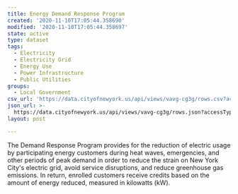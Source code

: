 ```yaml
---
title: Energy Demand Response Program
created: '2020-11-10T17:05:44.358690'
modified: '2020-11-10T17:05:44.358697'
state: active
type: dataset
tags:
  - Electricity
  - Electricity Grid
  - Energy Use
  - Power Infrastructure
  - Public Utilities
groups:
  - Local Government
csv_url: 'https://data.cityofnewyork.us/api/views/vavg-cg3g/rows.csv?accessType=DOWNLOAD'
json_url: >-
  https://data.cityofnewyork.us/api/views/vavg-cg3g/rows.json?accessType=DOWNLOAD
layout: post

---
```

The Demand Response Program provides for the reduction of electric usage by participating energy customers during heat waves, emergencies, and other periods of peak demand in order to reduce the strain on New York City's electric grid, avoid service disruptions, and reduce greenhouse gas emissions.  In return, enrolled customers receive credits based on the amount of energy reduced, measured in kilowatts (kW).
